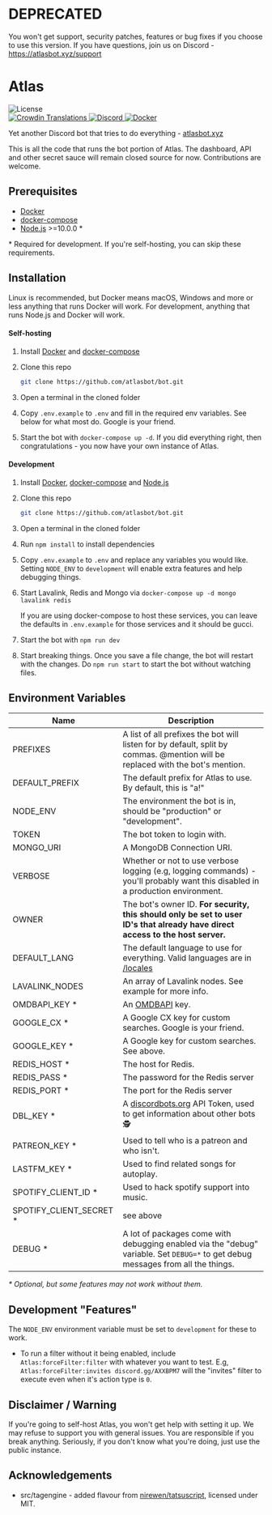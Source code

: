 # DEPRECATED

You won't get support, security patches, features or bug fixes if you choose to use this version. If you have questions, join us on Discord - https://atlasbot.xyz/support

# Atlas

<div>
		<img src="https://img.shields.io/github/license/atlasbot/bot.svg" alt="License">
		<!-- for some reason this says "invalid response" even though it was working a few days ago, if anyone wants to fix it pls do -->
		<!-- <img src="https://img.shields.io/github/package-json/v/atlasbot/bot.svg?maxAge=300&label=version" alt="Version"> -->
</div>

<div>
    <a href="https://translate.atlasbot.xyz/">
			<img src="https://d322cqt584bo4o.cloudfront.net/getatlas/localized.svg?maxAge=300" alt="Crowdin Translations">
		</a>
    <a href="https://atlasbot.xyz/support">
			<img src="https://img.shields.io/discord/345177567541723137.svg?maxAge=300" alt="Discord">
		</a>
    <a href="https://hub.docker.com/r/sylver/bot">
			<img src="https://img.shields.io/docker/pulls/sylver/bot.svg?maxAge=300" alt="Docker">
		</a>
</div>

Yet another Discord bot that tries to do everything - [atlasbot.xyz](https://atlasbot.xyz)

This is all the code that runs the bot portion of Atlas. The dashboard, API and other secret sauce will remain closed source for now. Contributions are welcome.

## Prerequisites

- [Docker](https://docker.com/)
- [docker-compose](https://docs.docker.com/compose/)
- [Node.js](https://nodejs.org/en/) >=10.0.0 \*

\* Required for development. If you're self-hosting, you can skip these requirements.

## Installation

Linux is recommended, but Docker means macOS, Windows and more or less anything that runs Docker will work. For development, anything that runs Node.js and Docker will work.

#### Self-hosting

1. Install [Docker](https://docs.docker.com/install/) and [docker-compose](https://docs.docker.com/compose/install/)

1. Clone this repo

   ```bash
   git clone https://github.com/atlasbot/bot.git
   ```

1. Open a terminal in the cloned folder

1. Copy `.env.example` to `.env` and fill in the required env variables. See below for what most do. Google is your friend.

1. Start the bot with `docker-compose up -d`. If you did everything right, then congratulations - you now have your own instance of Atlas.

#### Development

1. Install [Docker](https://docs.docker.com/install/), [docker-compose](https://docs.docker.com/compose/install/) and [Node.js](https://nodejs.org/en/)

1. Clone this repo

   ```bash
   git clone https://github.com/atlasbot/bot.git
   ```

1. Open a terminal in the cloned folder

1. Run `npm install` to install dependencies

1. Copy `.env.example` to `.env` and replace any variables you would like. Setting `NODE_ENV` to `development` will enable extra features and help debugging things.

1. Start Lavalink, Redis and Mongo via `docker-compose up -d mongo lavalink redis`

   If you are using docker-compose to host these services, you can leave the defaults in `.env.example` for those services and it should be gucci.

1. Start the bot with `npm run dev`

1. Start breaking things. Once you save a file change, the bot will restart with the changes. Do `npm run start` to start the bot without watching files.

## Environment Variables

| Name                     | Description                                                                                                                      |
| ------------------------ | -------------------------------------------------------------------------------------------------------------------------------- |
| PREFIXES                 | A list of all prefixes the bot will listen for by default, split by commas. @mention will be replaced with the bot's mention.    |
| DEFAULT_PREFIX           | The default prefix for Atlas to use. By default, this is "a!"                                                                    |
| NODE_ENV                 | The environment the bot is in, should be "production" or "development".                                                          |
| TOKEN                    | The bot token to login with.                                                                                                     |
| MONGO_URI                | A MongoDB Connection URI.                                                                                                        |
| VERBOSE                  | Whether or not to use verbose logging (e.g, logging commands) - you'll probably want this disabled in a production environment.  |
| OWNER                    | The bot's owner ID. **For security, this should only be set to user ID's that already have direct access to the host server.**   |
| DEFAULT_LANG             | The default language to use for everything. Valid languages are in [/locales](/locales)                                          |
| LAVALINK_NODES           | An array of Lavalink nodes. See example for more info.                                                                           |
| OMDBAPI_KEY \*           | An [OMDBAPI](http://omdbapi.com/apikey.aspx) key.                                                                                |
| GOOGLE_CX \*             | A Google CX key for custom searches. Google is your friend.                                                                      |
| GOOGLE_KEY \*            | A Google key for custom searches. See above.                                                                                     |
| REDIS_HOST \*            | The host for Redis.                                                                                                              |
| REDIS_PASS \*            | The password for the Redis server                                                                                                |
| REDIS_PORT \*            | The port for the Redis server                                                                                                    |
| DBL_KEY \*               | A [discordbots.org](https://discordbots.org/) API Token, used to get information about other bots 🕵                             |
| PATREON_KEY \*           | Used to tell who is a patreon and who isn't.                                                                                     |
| LASTFM_KEY \*            | Used to find related songs for autoplay.                                                                                         |
| SPOTIFY_CLIENT_ID \*     | Used to hack spotify support into music.                                                                                         |
| SPOTIFY_CLIENT_SECRET \* | see above                                                                                                                        |
| DEBUG \*                 | A lot of packages come with debugging enabled via the "debug" variable. Set `DEBUG=*` to get debug messages from all the things. |

_\* Optional, but some features may not work without them._

## Development "Features"

The `NODE_ENV` environment variable must be set to `development` for these to work.

- To run a filter without it being enabled, include `Atlas:forceFilter:filter` with whatever you want to test. E.g, `Atlas:forceFilter:invites discord.gg/AXXBPM7` will the "invites" filter to execute even when it's action type is `0`.

## Disclaimer / Warning

If you're going to self-host Atlas, you won't get help with setting it up. We may refuse to support you with general issues. You are responsible if you break anything. Seriously, if you don't know what you're doing, just use the public instance.

## Acknowledgements

- src/tagengine - added flavour from [nirewen/tatsuscript](https://github.com/nirewen/tatsuscript), licensed under MIT.
